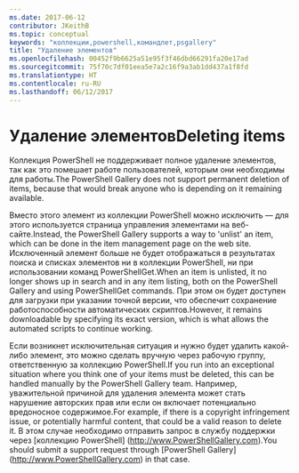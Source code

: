 ```yaml
---
ms.date: 2017-06-12
contributor: JKeithB
ms.topic: conceptual
keywords: "коллекции,powershell,командлет,psgallery"
title: "Удаление элементов"
ms.openlocfilehash: 00452f9b6625a51e95f3f46dbd66291fa20e17ad
ms.sourcegitcommit: 75f70c7df01eea5e7a2c16f9a3ab1dd437a1f8fd
ms.translationtype: HT
ms.contentlocale: ru-RU
ms.lasthandoff: 06/12/2017
---
```

# <a name="deleting-items"></a><span data-ttu-id="78703-103">Удаление элементов</span><span class="sxs-lookup"><span data-stu-id="78703-103">Deleting items</span></span>

<span data-ttu-id="78703-104">Коллекция PowerShell не поддерживает полное удаление элементов, так как это помешает работе пользователей, которым они необходимы для работы.</span><span class="sxs-lookup"><span data-stu-id="78703-104">The PowerShell Gallery does not support permanent deletion of items, because that would break anyone who is depending on it remaining available.</span></span>

<span data-ttu-id="78703-105">Вместо этого элемент из коллекции PowerShell можно исключить — для этого используется страница управления элементами на веб-сайте.</span><span class="sxs-lookup"><span data-stu-id="78703-105">Instead, the PowerShell Gallery supports a way to 'unlist' an item, which can be done in the item management page on the web site.</span></span> <span data-ttu-id="78703-106">Исключенный элемент больше не будет отображаться в результатах поиска и списках элементов ни в коллекции PowerShell, ни при использовании команд PowerShellGet.</span><span class="sxs-lookup"><span data-stu-id="78703-106">When an item is unlisted, it no longer shows up in search and in any item listing, both on the PowerShell Gallery and using PowerShellGet commands.</span></span> <span data-ttu-id="78703-107">При этом он будет доступен для загрузки при указании точной версии, что обеспечит сохранение работоспособности автоматических скриптов.</span><span class="sxs-lookup"><span data-stu-id="78703-107">However, it remains downloadable by specifying its exact version, which is what allows the automated scripts to continue working.</span></span>

<span data-ttu-id="78703-108">Если возникнет исключительная ситуация и нужно будет удалить какой-либо элемент, это можно сделать вручную через рабочую группу, ответственную за коллекцию PowerShell.</span><span class="sxs-lookup"><span data-stu-id="78703-108">If you run into an exceptional situation where you think one of your items must be deleted, this can be handled manually by the PowerShell Gallery team.</span></span> <span data-ttu-id="78703-109">Например, уважительной причиной для удаления элемента может стать нарушение авторских прав или если он включает потенциально вредоносное содержимое.</span><span class="sxs-lookup"><span data-stu-id="78703-109">For example, if there is a copyright infringement issue, or potentially harmful content, that could be a valid reason to delete it.</span></span> <span data-ttu-id="78703-110">В этом случае необходимо отправить запрос в службу поддержки через [коллекцию PowerShell] (http://www.PowerShellGallery.com).</span><span class="sxs-lookup"><span data-stu-id="78703-110">You should submit a support request through [PowerShell Gallery] (http://www.PowerShellGallery.com) in that case.</span></span>

